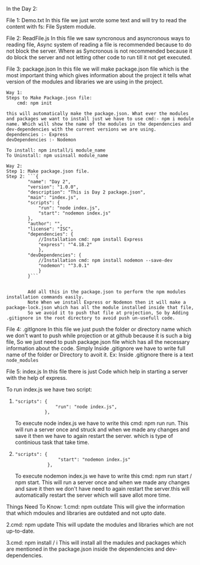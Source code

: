 In the Day 2:

File 1: Demo.txt
In this file we just wrote some text and will try to read the content with fs: File System module.

File 2: ReadFile.js
In this file we saw syncronous and asyncronous ways to reading file, Async system of reading a file is recommended because to do not block the server. Where as Syncronous is not recommended because it do block the server and not letting other code to run till it not get executed.

File 3: package.json
In this file we will make package.json file which is the most important thing which gives information about the project it tells what version of the modules and libraries we are using in the project.

    Way 1:
    Steps to Make Package.josn file:
        cmd: npm init

    this will automatically make the package.json. What ever the modules and packages we want to install just we have to use cmd:- npm i module name. Which will show the name of the modules in the dependencies and dev-dependencies with the current versions we are using.
    dependencies :- Express
    devDependencies :- Nodemon

    To install: npm install/i module_name
    To Uninstall: npm usinsall module_name

    Way 2:
    Step 1: Make package.json file.
    Step 2: ```{
            "name": "Day 2",
            "version": "1.0.0",
            "description": "This is Day 2 package.json",
            "main": "index.js",
            "scripts": {
                "run": "node index.js",
                "start": "nodemon index.js"
            },
            "author": "",
            "license": "ISC",
            "dependencies": {
                //Installation cmd: npm install Express
                "express": "^4.18.2"
                },
            "devDependencies": {
                //Installation cmd: npm install nodemon --save-dev
                "nodemon": "^3.0.1"
                }
            }```


            Add all this in the package.json to perform the npm modules installation commands easily.
            Note When we install Express or Nodemon then it will make a package-lock.json which has all the module installed inside that file,
            So we avoid it to push that file at projection, So by Adding .gitignore in the root directory to avoid push un-usefull code.

File 4: .gitIgnore
In this file we just push the folder or directory name which we don't want to push while projection or at github because it is such a big file, So we just need to push package.json file which has all the necessary information about the code.
Simply Inside .gitignore we have to write full name of the folder or Directory to avoit it.
Ex: Inside .gitignore there is a text `node_modules`

File 5: index.js
In this file there is just Code which help in starting a server with the help of express.

To run index.js we have two script:

1. ```
   "scripts": {
                  "run": "node index.js",
              },
   ```

   To execute node index.js we have to write this cmd: npm run run.
   This will run a server once and struck and when we made any changes and save it then we have to again restart the server. which is type of continious task that take time.

2. ```
   "scripts": {
                   "start": "nodemon index.js"
               },
   ```
   To execute nodemon index.js we have to write this cmd: npm run start / npm start.
   This will run a server once and when we made any changes and save it then we don't have need to again restart the server.this will automatically restart the server which will save allot more time.


Things Need To Know:
1.cmd: npm outdate
    This will give the information that which mdoules and libraries are outdated and not upto date.

2.cmd: npm update
    This will update the modules and libraries which are not up-to-date.

3.cmd: npm install / i
    This will install all the madules and packages which are mentioned in the package.json inside the dependencies and dev-dependencies.
